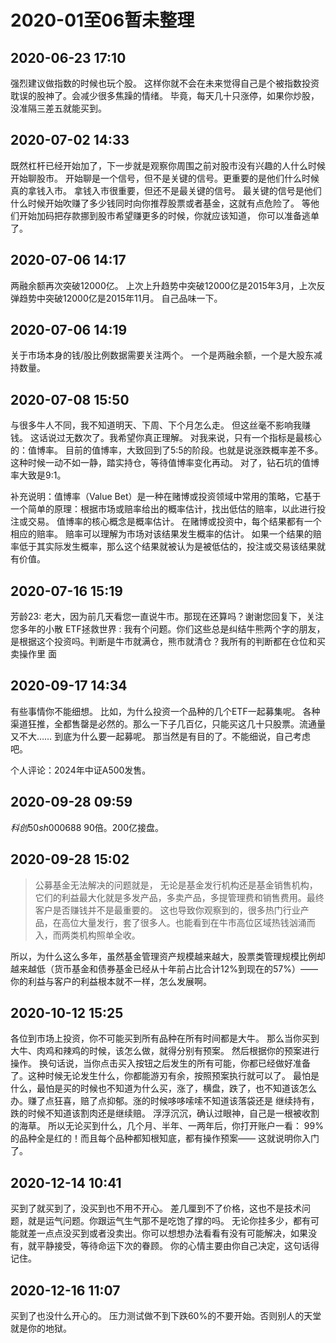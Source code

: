 # 2020-01至06暂未整理


##  2020-06-23 17:10

强烈建议做指数的时候也玩个股。
这样你就不会在未来觉得自己是个被指数投资耽误的股神了。会减少很多焦躁的情绪。
毕竟，每天几十只涨停，如果你炒股，没准隔三差五就能买到。 


##  2020-07-02 14:33

既然杠杆已经开始加了，下一步就是观察你周围之前对股市没有兴趣的人什么时候开始聊股市。
开始聊是一个信号，但不是关键的信号。更重要的是他们什么时候真的拿钱入市。
拿钱入市很重要，但还不是最关键的信号。
最关键的信号是他们什么时候开始吹赚了多少钱同时向你推荐股票或者基金，这就有点危险了。
等他们开始加码把存款挪到股市希望赚更多的时候，你就应该知道，
你可以准备逃单了。

##  2020-07-06 14:17

两融余额再次突破12000亿。
上次上升趋势中突破12000亿是2015年3月，上次反弹趋势中突破12000亿是2015年11月。
自己品味一下。 

##  2020-07-06 14:19 

关于市场本身的钱/股比例数据需要关注两个。
一个是两融余额，一个是大股东减持数量。 

##  2020-07-08 15:50

与很多牛人不同，我不知道明天、下周、下个月怎么走。
但这丝毫不影响我赚钱。
这话说过无数次了。我希望你真正理解。
对我来说，只有一个指标是最核心的：值博率。
目前的值博率，大致回到了5:5的阶段。也就是说涨跌概率差不多。这种时候一动不如一静，踏实持仓，等待值博率变化再动。
对了，钻石坑的值博率大致是9:1。

补充说明：值博率（Value Bet）是一种在赌博或投资领域中常用的策略，它基于一个简单的原理：根据市场或赔率给出的概率估计，找出低估的赔率，以此进行投注或交易。 值博率的核心概念是概率估计。 在赌博或投资中，每个结果都有一个相应的赔率。 赔率可以理解为市场对该结果发生概率的估计。 如果一个结果的赔率低于其实际发生概率，那么这个结果就被认为是被低估的，投注或交易该结果就有价值。

##  2020-07-16 15:19

芳龄23: 老大，因为前几天看您一直说牛市。那现在还算吗？谢谢您回复下，关注您多年的小散
ETF拯救世界  : 我有个问题。你们这些总是纠结牛熊两个字的朋友，是根据这个投资吗。判断是牛市就满仓，熊市就清仓？我所有的判断都在仓位和买卖操作里
面

##   2020-09-17 14:34

有些事情你不能细想。
比如，为什么投资一个品种的几个ETF一起募集呢。
各种渠道狂推，全都售罄是必然的。那么一下子几百亿，只能买这几十只股票。流通量又不大……
到底为什么要一起募呢。
那当然是有目的了。不能细说，自己考虑吧。

个人评论：2024年中证A500发售。

##   2020-09-28 09:59

$科创50 sh000688$
 90倍。200亿接盘。 

 ##  2020-09-28 15:02 

>公募基金无法解决的问题就是， 
无论是基金发行机构还是基金销售机构，它们的利益最大化就是多发产品，多卖产品，多提管理费和销售费用。最终客户是否赚钱并不是最重要的。
这也导致你观察到的，很多热门行业产品，在高位大量发行，套了很多人。也能看到在牛市高位区域热钱汹涌而入，而两类机构照单全收。

所以，为什么这么多年，虽然基金管理资产规模越来越大，股票类管理规模比例却越来越低（货币基金和债券基金已经从十年前占比合计12%到现在的57%）——
你的利益与客户的利益根本就不一样，怎么发展啊。

##   2020-10-12 15:25

各位到市场上投资，你不可能买到所有品种在所有时间都是大牛。
那么当你买到大牛、肉鸡和辣鸡的时候，该怎么做，就得分别有预案。
然后根据你的预案进行操作。
换句话说，当你点击买入按钮之后发生的所有可能，你都已经做好准备了。这种时候无论发生什么，你都能游刃有余，按照预案执行就可以了。
最怕是什么，最怕是买的时候也不知道为什么买，涨了，横盘，跌了，也不知道该怎么办。赚了点狂喜，赔了点抑郁。涨的时候哆哆嗦嗦不知道该落袋还是
继续持有，跌的时候不知道该割肉还是继续赔。
浮浮沉沉，确认过眼神，自己是一根被收割的海草。
所以无论买到什么，几个月、半年、一两年后，你打开账户一看：
99%的品种全是红的！而且每个品种都知根知底，都有操作预案——
这就说明你入门了。

##  2020-12-14 10:41

买到了就买到了，没买到也不用不开心。
差几厘到不了价格，这也不是技术问题，就是运气问题。你跟运气生气那不是吃饱了撑的吗。
无论你挂多少，都有可能就差一点点没买到或者没卖出。你可以想想办法看看有没有可能解决，如果没有，就平静接受，等待命运下次的眷顾。
你的心情主要由你自己决定，这句话得记住。

##   2020-12-16 11:07

买到了也没什么开心的。
压力测试做不到下跌60%的不要开始。否则别人的天堂就是你的地狱。